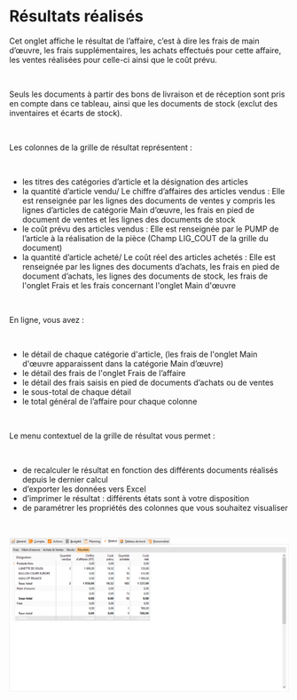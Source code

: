 # Résultats réalisés


Cet onglet affiche le résultat de l’affaire, c’est à dire les frais 
 de main d’œuvre, les frais supplémentaires, les achats effectués pour 
 cette affaire, les ventes réalisées pour celle-ci ainsi que le coût prévu.


 


Seuls les documents à partir des bons de livraison et de réception sont 
 pris en compte dans ce tableau, ainsi que les documents de stock (exclut 
 des inventaires et écarts de stock).


 


Les colonnes de la grille de résultat représentent :


 


* les titres des catégories 
 d’article et la désignation des articles
* la quantité 
 d’article vendu/ Le chiffre d’affaires des articles vendus : Elle 
 est renseignée par les lignes des documents de ventes y compris les 
 lignes d’articles de catégorie Main d’œuvre, les frais en pied de 
 document de ventes et les lignes des documents de stock
* le coût 
 prévu des articles vendus : Elle est renseignée par le PUMP de l’article 
 à la réalisation de la pièce (Champ LIG\_COUT de la grille du document)
* la quantité 
 d’article acheté/ Le coût réel des articles achetés : Elle 
 est renseignée par les lignes des documents d’achats, les frais en 
 pied de document d’achats, les lignes des documents de stock, les 
 frais de l'onglet Frais et les frais concernant l'onglet Main d'œuvre


 


En ligne, vous avez :


 


* le détail de chaque catégorie d'article, (les frais de l'onglet 
 Main d'œuvre apparaissent dans la catégorie Main d’œuvre)
* le détail des frais de l'onglet 
 Frais de l’affaire
* le détail des frais saisis 
 en pied de documents d’achats ou de ventes
* le sous-total 
 de chaque détail
* le
total général de l’affaire pour 
 chaque colonne


 


Le menu contextuel de la grille de résultat vous permet :


 


* de recalculer le résultat 
 en fonction des différents documents réalisés depuis le dernier calcul
* d’exporter les données vers 
 Excel
* d’imprimer le résultat : différents 
 états sont à votre disposition
* de paramétrer les propriétés 
 des colonnes que vous souhaitez visualiser


 


![](Resultat.png) 


